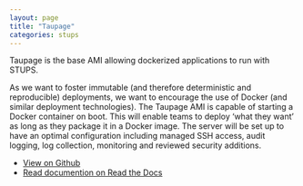 ```yaml
---
layout: page
title: "Taupage"
categories: stups
---
```


Taupage is the base AMI allowing dockerized applications to run with STUPS.

As we want to foster immutable (and therefore deterministic and reproducible) deployments, we want to encourage the use of Docker (and similar deployment technologies). The Taupage AMI is capable of starting a Docker container on boot. This will enable teams to deploy ‘what they want’ as long as they package it in a Docker image. The server will be set up to have an optimal configuration including managed SSH access, audit logging, log collection, monitoring and reviewed security additions.

* [View on Github](https://github.com/zalando-stups/taupage)
* [Read documention on Read the Docs](https://stups.readthedocs.org/en/latest/components/taupage.html)
